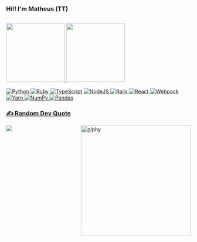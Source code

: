 ### Hi!! I'm  Matheus (TT)

##

<div>
  <a href="https://github.com/MatheusAraripe">
  <img height="160em" src="https://github-readme-stats.vercel.app/api?username=MatheusAraripe&theme=tokyonight&hide_border=true&include_all_commits=true&count_private=true" style="max-width:100%;" />
  <img height="160em" src="https://github-readme-streak-stats.herokuapp.com/?user=MatheusAraripe&theme=tokyonight&hide_border=true" style="max-width:100%;" />

</div>
  
  
![Python](https://img.shields.io/badge/python-3670A0?style=for-the-badge&logo=python&logoColor=ffdd54) ![Ruby](https://img.shields.io/badge/ruby-%23CC342D.svg?style=for-the-badge&logo=ruby&logoColor=white) ![TypeScript](https://img.shields.io/badge/typescript-%23007ACC.svg?style=for-the-badge&logo=typescript&logoColor=white) ![NodeJS](https://img.shields.io/badge/node.js-6DA55F?style=for-the-badge&logo=node.js&logoColor=white) ![Rails](https://img.shields.io/badge/rails-%23CC0000.svg?style=for-the-badge&logo=ruby-on-rails&logoColor=white) ![React](https://img.shields.io/badge/react-%2320232a.svg?style=for-the-badge&logo=react&logoColor=%2361DAFB) ![Webpack](https://img.shields.io/badge/webpack-%238DD6F9.svg?style=for-the-badge&logo=webpack&logoColor=black) ![Yarn](https://img.shields.io/badge/yarn-%232C8EBB.svg?style=for-the-badge&logo=yarn&logoColor=white) ![NumPy](https://img.shields.io/badge/numpy-%23013243.svg?style=for-the-badge&logo=numpy&logoColor=white) ![Pandas](https://img.shields.io/badge/pandas-%23150458.svg?style=for-the-badge&logo=pandas&logoColor=white)

### ✍️ Random Dev Quote
![](https://quotes-github-readme.vercel.app/api?type=vertical&theme=tokyonight)
<img align="right" height="300em" alt="giphy" src="https://media.giphy.com/media/H4DgojtuLT7slMWiq2/giphy.gif" style="max-width:100%;">


